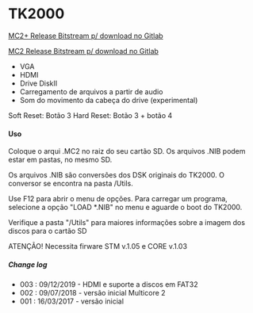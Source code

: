 # TK2000

[MC2+ Release Bitstream p/ download no Gitlab](https://gitlab.com/victor.trucco/Multicore_Bitstreams/-/tree/master/Multicore%202%20Plus/Computers/TK2000)

[MC2 Release Bitstream p/ download no Gitlab](https://gitlab.com/victor.trucco/Multicore_Bitstreams/-/tree/master/Multicore%202/Computers/TK2000)

- VGA
- HDMI
- Drive DiskII 
- Carregamento de arquivos a partir de audio
- Som do movimento da cabeça do drive (experimental)

Soft Reset: Botão 3
Hard Reset: Botão 3 + botão 4

#### Uso

Coloque o arqui .MC2 no raiz do seu cartão SD. Os arquivos .NIB podem estar em pastas, no mesmo SD. 

Os arquivos .NIB são conversões dos DSK originais do TK2000. O conversor se encontra na pasta /Utils.

Use F12 para abrir o menu de opções. Para carregar um programa, selecione a opção "LOAD *.NIB" no menu e aguarde o boot do TK2000.

Verifique a pasta "/Utils" para maiores informações sobre a imagem dos discos para o cartão SD

ATENÇÃO! Necessita firware STM v.1.05 e CORE v.1.03

##### Change log

- 003 : 09/12/2019 - HDMI e suporte a discos em FAT32
- 002 : 09/07/2018 - versão inicial Multicore 2
- 001 : 16/03/2017 - versão inicial